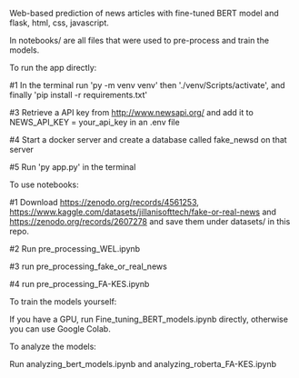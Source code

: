Web-based prediction of news articles with fine-tuned BERT model and flask, html, css, javascript.

In notebooks/ are all files that were used to pre-process and train the models. 

To run the app directly:

#1 In the terminal run 'py -m venv venv' then './venv/Scripts/activate', and finally 'pip install -r requirements.txt'

#3 Retrieve a API key from http://www.newsapi.org/ and add it to NEWS_API_KEY = your_api_key in an .env file

#4 Start a docker server and create a database called fake_newsd on that server

#5 Run 'py app.py' in the terminal

To use notebooks:

#1 Download https://zenodo.org/records/4561253, https://www.kaggle.com/datasets/jillanisofttech/fake-or-real-news and https://zenodo.org/records/2607278 and save them under datasets/ in this repo.

#2 Run pre_processing_WEL.ipynb

#3 run pre_processing_fake_or_real_news

#4 run pre_processing_FA-KES.ipynb

To train the models yourself: 

If you have a GPU, run Fine_tuning_BERT_models.ipynb directly, otherwise you can use Google Colab.

To analyze the models:

Run analyzing_bert_models.ipynb and analyzing_roberta_FA-KES.ipynb